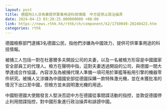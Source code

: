 ```yaml
---
layout: post
title: 德國拘3人涉為華提供軍事用途科技情報　中方促停止政治操弄
date: 2024-04-23 03:20:25.000000000 +08:00
link: https://news.rthk.hk/rthk/ch/component/k2/1750049-20240423.htm
categories: rthk
---
```


德國檢察部門逮捕3名德國公民，指他們涉嫌為中國效力，提供可供軍事用途的科技情報。

被捕三人包括一對在杜塞爾多夫開設公司的夫妻，以及一名被檢方形容是中國國家安全部員工的代理人。檢方在聲明中指，這對夫妻透過開設的公司，與德國一間大學達成合作協議，內容涉及為被捕代理人準備一項可用於軍艦等船用引擎的機器零件研究。被捕人又涉嫌為中國國安部從德國採購一款特殊激光機，並在未獲批准的情況下出口至中國，但檢方並未說明激光機的用途。

中國駐德國大使館發言人堅決否認中方在德國從事間諜活動的指控，並敦促德國停止利用間諜指控，對中國形象進行政治操弄和誹謗中國。
